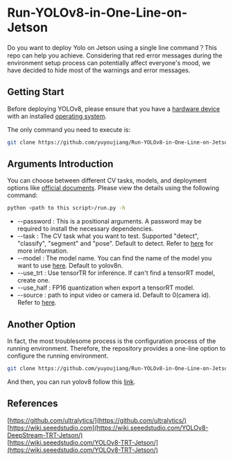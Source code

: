# Run-YOLOv8-in-One-Line-on-Jetson

Do you want to deploy Yolo on Jetson using a single line command？This repo can help you achieve. Considering that red error messages during the environment setup process can potentially affect everyone's mood, we have decided to hide most of the warnings and error messages.

## Getting Start

Before deploying YOLOv8, please ensure that you have a [hardware device](https://www.seeedstudio.com/reComputer-J4011-p-5585.html?queryID=7e0c2522ee08fd79748dfc07645fdd96&objectID=5585&indexName=bazaar_retailer_products) with an installed [operating system](https://wiki.seeedstudio.com/reComputer_J4012_Flash_Jetpack/).

The only command you need to execute is:

```sh
git clone https://github.com/yuyoujiang/Run-YOLOv8-in-One-Line-on-Jetson && python Run-YOLOv8-in-One-Line-on-Jetson/run.py <password>
```

## Arguments Introduction

You can choose between different CV tasks, models, and deployment options like [official documents](https://docs.ultralytics.com/).
Please view the details using the following command:

```sh
python <path to this script>/run.py -h
```

- --password  : This is a positional arguments. A password may be required to install the necessary dependencies.
- --task : The CV task what you want to test. Supported "detect", "classify", "segment" and "pose". Default to detect. Refer to [here](https://docs.ultralytics.com/tasks/) for more information.
- --model : The model name. You can find the name of the model you want to use [here](https://docs.ultralytics.com/models/yolov8/#supported-modes). Default to yolov8n.
- --use_trt : Use tensorTR for inference. If can't find a tensorRT model, create one.
- --use_half : FP16 quantization when export a tensorRT model.
- --source : path to input video or camera id. Default to 0(camera id). Refer to [here](https://docs.ultralytics.com/modes/).

## Another Option

In fact, the most troublesome process is the configuration process of the running environment. Therefore, the repository provides a one-line option to configure the running environment.

```sh
git clone https://github.com/yuyoujiang/Run-YOLOv8-in-One-Line-on-Jetson && python Run-YOLOv8-in-One-Line-on-Jetson/setup_env.py
```

And then, you can run yolov8 follow this [link](https://wiki.seeedstudio.com/YOLOv8-TRT-Jetson/).

## References

[https://github.com/ultralytics/](https://github.com/ultralytics/)  
[https://wiki.seeedstudio.com](https://wiki.seeedstudio.com/YOLOv8-DeepStream-TRT-Jetson/)  
[https://wiki.seeedstudio.com/YOLOv8-TRT-Jetson/](https://wiki.seeedstudio.com/YOLOv8-TRT-Jetson/)
